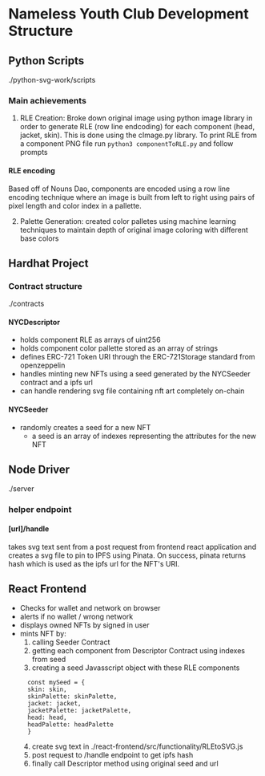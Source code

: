 # Nameless Youth Club Development Structure



## Python Scripts
./python-svg-work/scripts

### Main achievements
1) RLE Creation: Broke down original image using python image library in order to generate RLE (row line endcoding) for each component (head, jacket, skin). This is done using the cImage.py library. To print RLE from a component PNG file run ```python3 componentToRLE.py``` and follow prompts

#### RLE encoding
Based off of Nouns Dao, components are encoded using a row line encoding technique where an image is built from left to right using pairs of pixel length and color index in a pallette.  

2) Palette Generation: created color palletes using machine learning techniques to maintain depth of original image coloring with different base colors


## Hardhat Project

### Contract structure
./contracts
#### NYCDescriptor
- holds component RLE as arrays of uint256 
- holds component color pallette stored as an array of strings
- defines ERC-721 Token URI through the ERC-721Storage standard from openzeppelin
- handles minting new NFTs using a seed generated by the NYCSeeder contract and a ipfs url
- can handle rendering svg file containing nft art completely on-chain

#### NYCSeeder
- randomly creates a seed for a new NFT 
   - a seed is an array of indexes representing the attributes for the new NFT

## Node Driver 
./server
### helper endpoint
#### [url]/handle 
takes svg text sent from a post request from frontend react application and creates a svg file to pin to IPFS using Pinata.  On success, pinata returns hash which is used as the ipfs url for the NFT's URI.    

## React Frontend
- Checks for wallet and network on browser
- alerts if no wallet / wrong network
- displays owned NFTs by signed in user
- mints NFT by: 
   1) calling Seeder Contract
   2) getting each component from Descriptor Contract using indexes from seed
   3) creating a seed Javasscript object with these RLE components 
     ```   
       const mySeed = {
       skin: skin, 
       skinPalette: skinPalette,
       jacket: jacket,
       jacketPalette: jacketPalette,
       head: head,
       headPalette: headPalette
       }  
    ``` 
   4) create svg text in ./react-frontend/src/functionality/RLEtoSVG.js 
   5) post request to /handle endpoint to get ipfs hash 
   6) finally call Descriptor method using original seed and url
  


